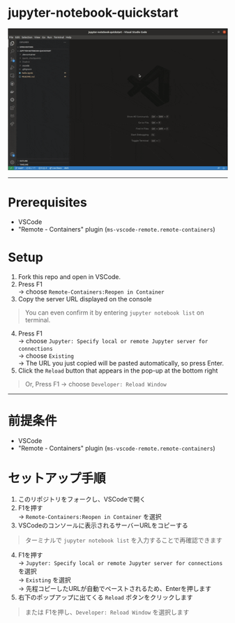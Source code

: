 # jupyter-notebook-quickstart

![gif](./gif/jupyter-notebook-quickstart.gif)

---

# Prerequisites
- VSCode
- "Remote - Containers" plugin (`ms-vscode-remote.remote-containers`)

# Setup
1. Fork this repo and open in VSCode.
2. Press F1  
    -> choose `Remote-Containers:Reopen in Container`
3. Copy the server URL displayed on the console
> You can even confirm it by entering `jupyter notebook list` on terminal.
4. Press F1  
    -> choose `Jupyter: Specify local or remote Jupyter server for connections`  
    -> choose `Existing`  
    -> The URL you just copied will be pasted automatically, so press Enter.
5. Click the `Reload` button that appears in the pop-up at the bottom right
> Or, Press F1 -> choose `Developer: Reload Window`

---

# 前提条件
- VSCode
- "Remote - Containers" plugin (`ms-vscode-remote.remote-containers`)

# セットアップ手順
1. このリポジトリをフォークし、VSCodeで開く
2. F1を押す  
    -> `Remote-Containers:Reopen in Container` を選択
3. VSCodeのコンソールに表示されるサーバーURLをコピーする
> ターミナルで `jupyter notebook list` を入力することで再確認できます
4. F1を押す  
    -> `Jupyter: Specify local or remote Jupyter server for connections` を選択  
    -> `Existing` を選択  
    -> 先程コピーしたURLが自動でペーストされるため、Enterを押します
5. 右下のポップアップに出てくる `Reload` ボタンをクリックします
> または F1を押し、`Developer: Reload Window` を選択します
